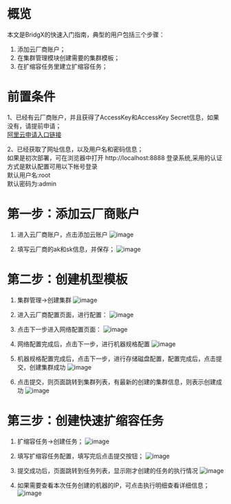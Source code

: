 # 概览
本文是BridgX的快速入门指南，典型的用户包括三个步骤：<br>
1. 添加云厂商账户；<br>
2. 在集群管理模块创建需要的集群模板；<br>
3. 在扩缩容任务里建立扩缩容任务；<br>

# 前置条件
1、已经有云厂商账户，并且获得了AccessKey和AccessKey Secret信息，如果没有，请提前申请；<br>
[阿里云申请入口链接](https://help.aliyun.com/document_detail/53045.html)<br>

2、已经获取了网址信息，以及用户名和密码信息；<br>
如果是初次部署，可在浏览器中打开 http://localhost:8888 登录系统,采用的认证方式是默认配置可用以下帐号登录<br>
默认用户名:root<br>
默认密码为:admin<br>

# 第一步：添加云厂商账户

1. 进入云厂商账户，点击添加云账户
![image](https://user-images.githubusercontent.com/94337797/142158688-a3a17da1-a068-4396-81fb-cf1f1270f184.png)

2. 填写云厂商的ak和sk信息，并保存；
![image](https://user-images.githubusercontent.com/94337797/142158808-19166f17-9ed6-4f5e-9ffe-65f698bbe7ed.png)


# 第二步：创建机型模板

1. 集群管理->创建集群
![image](https://user-images.githubusercontent.com/94337797/142158959-889069f7-1620-4b27-9764-2c6224b1ce72.png)

2. 进入云厂商配置页面，进行配置：
![image](https://user-images.githubusercontent.com/94337797/142159081-c6024be5-94bb-405d-8596-4e7a95aa8f26.png)


3. 点击下一步进入网络配置页面：
![image](https://user-images.githubusercontent.com/94337797/142159133-f6b14355-2c72-4061-9b75-74dd3742d210.png)


4. 网络配置完成后，点击下一步，进行机器规格配置
![image](https://user-images.githubusercontent.com/94337797/142159200-605ca273-80cf-463f-b84e-b7e8bf649409.png)


5. 机器规格配置完成后，点击下一步，进行存储磁盘配置，配置完成后，点击提交，创建集群成功
![image](https://user-images.githubusercontent.com/94337797/142159248-30ddad6e-cc32-4da8-8d75-d275fdef5684.png)


6. 点击提交，则页面跳转到集群列表，有最新的创建的集群信息，则表示创建成功
![image](https://user-images.githubusercontent.com/94337797/142159291-2424cfc2-4f01-4367-924b-f03b50a868d8.png)


# 第三步：创建快速扩缩容任务

1. 扩缩容任务->创建任务；
![image](https://user-images.githubusercontent.com/94337797/142159354-c10a839c-ed0f-41bd-989c-c5a6de31975f.png)


2. 填写扩缩容任务配置，填写完后点击提交按钮；
![image](https://user-images.githubusercontent.com/94337797/142159394-5a4a738c-c44e-4a06-8bf0-96a590f4cfbe.png)


3. 提交成功后，页面跳转到任务列表，显示刚才创建的任务的执行情况
![image](https://user-images.githubusercontent.com/94337797/142159426-f6f501ac-c32f-44c0-b331-ecd1929f7cd2.png)


4. 如果需要查看本次任务创建的机器的IP，可点击执行明细查看详细信息；
![image](https://user-images.githubusercontent.com/94337797/142159460-162a5eb0-6b6d-45ae-8be6-d1464405eb3a.png)


